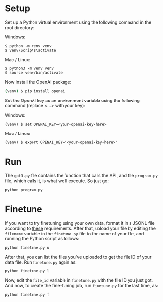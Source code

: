 # Setup

Set up a Python virtual environment using the following command in the root directory:

Windows:

```shell
$ python -m venv venv
$ venv\Scripts\activate
```

Mac / Linux:

```shell
$ python3 -m venv venv
$ source venv/bin/activate
```

Now install the OpenAI package:

```bash
(venv) $ pip install openai
```

Set the OpenAI key as an environment variable using the following command (replace <...> with your key):

Windows:

```shell
(venv) $ set OPENAI_KEY=<your-openai-key-here>
```

Mac / Linux:

```shell
(venv) $ export OPENAI_KEY="<your-openai-key-here>"
```

# Run

The `gpt3.py` file contains the function that calls the API, and the `program.py` file, which calls it, is what we'll execute.  So just go:

```shell
python program.py
```

# Finetune

If you want to try finetuning using your own data, format it in a JSONL file according to [these](https://beta.openai.com/docs/guides/fine-tuning) requirements.  After that, upload your file by editing the `filename` variable in the `finetune.py` file to the name of your file, and running the Python script as follows:

```shell
python finetune.py u
```

After that, you can list the files you've uploaded to get the file ID of your data file.  Run `finetune.py` again as:

```shell
python finetune.py l
```

Now, edit the `file_id` variable in `finetune.py` with the file ID you just got.  And now, to create the fine-tuning job, run `finetune.py` for the last time, as:

```shell
python finetune.py f
```